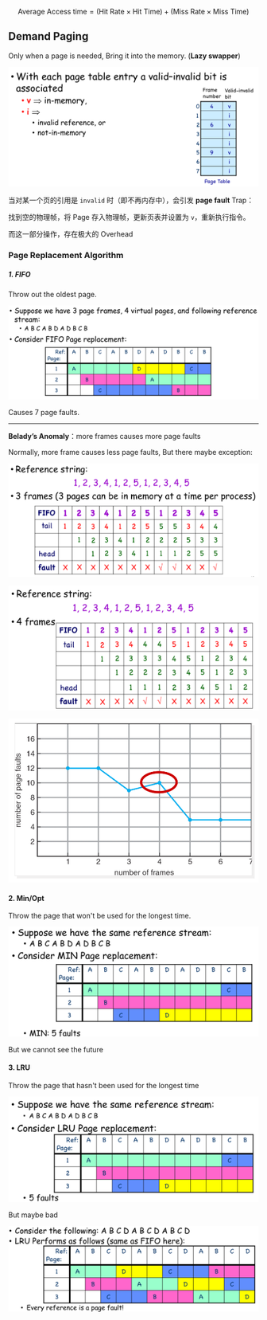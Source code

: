 $$
\text{Average Access time} = (\text{Hit Rate} \times \text{Hit Time}) + (\text{Miss Rate} \times \text{Miss Time})
$$

## Demand Paging

Only when a page is needed, Bring it into the memory. (**Lazy swapper**)

![image-20240107151903651](assets/image-20240107151903651.png)

当对某一个页的引用是 `invalid` 时（即不再内存中），会引发 **page fault** Trap：

找到空的物理帧，将 Page 存入物理帧，更新页表并设置为 `v`，重新执行指令。

而这一部分操作，存在极大的 Overhead

### Page Replacement Algorithm

##### 1. FIFO

Throw out the oldest page.

![image-20240107153144600](assets/image-20240107153144600.png)

Causes 7 page faults.

---

**Belady’s Anomaly**：more frames causes more page faults

Normally, more frame causes less page faults, But there maybe exception:

![image-20240107153327129](assets/image-20240107153327129.png)

![image-20240107153333929](assets/image-20240107153333929.png)

![image-20240107153500816](assets/image-20240107153500816.png)

#### 2. Min/Opt

Throw the page that won't be used for the longest time.

![image-20240107153626997](assets/image-20240107153626997.png)

But we cannot see the future

#### 3. LRU

Throw the page that hasn't been used for the longest time

![image-20240107153752388](assets/image-20240107153752388.png)

But maybe bad

![image-20240107153808565](assets/image-20240107153808565.png)

